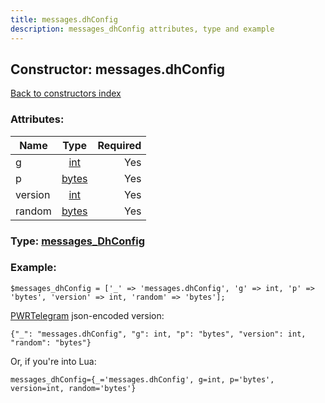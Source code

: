```yaml
---
title: messages.dhConfig
description: messages_dhConfig attributes, type and example
---
```

## Constructor: messages.dhConfig  
[Back to constructors index](index.md)



### Attributes:

| Name     |    Type       | Required |
|----------|:-------------:|---------:|
|g|[int](../types/int.md) | Yes|
|p|[bytes](../types/bytes.md) | Yes|
|version|[int](../types/int.md) | Yes|
|random|[bytes](../types/bytes.md) | Yes|



### Type: [messages\_DhConfig](../types/messages_DhConfig.md)


### Example:

```
$messages_dhConfig = ['_' => 'messages.dhConfig', 'g' => int, 'p' => 'bytes', 'version' => int, 'random' => 'bytes'];
```  

[PWRTelegram](https://pwrtelegram.xyz) json-encoded version:

```
{"_": "messages.dhConfig", "g": int, "p": "bytes", "version": int, "random": "bytes"}
```


Or, if you're into Lua:  


```
messages_dhConfig={_='messages.dhConfig', g=int, p='bytes', version=int, random='bytes'}

```



